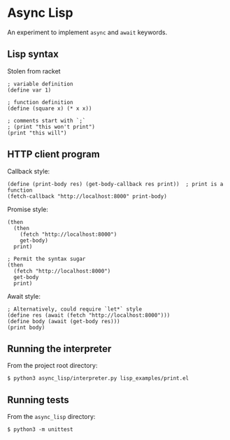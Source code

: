 # Async Lisp

An experiment to implement `async` and `await` keywords.


## Lisp syntax

Stolen from racket

```
; variable definition
(define var 1)

; function definition
(define (square x) (* x x))

; comments start with `;`
; (print "this won't print")
(print "this will")
```


## HTTP client program

Callback style:

```
(define (print-body res) (get-body-callback res print))  ; print is a function
(fetch-callback "http://localhost:8000" print-body)
```

Promise style:

```
(then
  (then
    (fetch "http://localhost:8000")
    get-body)
  print)
  
; Permit the syntax sugar
(then
  (fetch "http://localhost:8000")
  get-body
  print)
```

Await style:

```
; Alternatively, could require `let*` style
(define res (await (fetch "http://localhost:8000")))
(define body (await (get-body res)))
(print body)
```


## Running the interpreter

From the project root directory:

```
$ python3 async_lisp/interpreter.py lisp_examples/print.el
```


## Running tests

From the `async_lisp` directory:

```
$ python3 -m unittest
```

